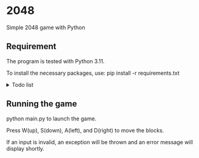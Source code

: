 # 2048
Simple 2048 game with Python
## Requirement
The program is tested with Python 3.11.

To install the necessary packages, use:
pip install -r requirements.txt

<details>
<summary>Todo list</summary>
  Add a side panel to display results
</details>

## Running the game
python main.py to launch the game.

Press W(up), S(down), A(left), and D(right) to move the blocks.

If an input is invalid, an exception will be thrown and an error message will display shortly.
 
